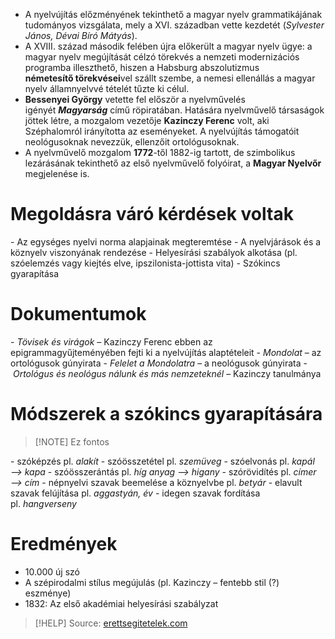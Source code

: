 
- A nyelvújítás előzményének tekinthető a magyar nyelv grammatikájának tudományos vizsgálata, mely a XVI. században vette kezdetét (_Sylvester János, Dévai Bíró Mátyás_).
- A XVIII. század második felében újra előkerült a magyar nyelv ügye: a magyar nyelv megújítását célzó törekvés a nemzeti modernizációs programba illeszthető, hiszen a Habsburg abszolutizmus **németesítő törekvései**vel szállt szembe, a nemesi ellenállás a magyar nyelv államnyelvvé tételét tűzte ki célul.
- **Bessenyei György** vetette fel először a nyelvművelés igényét _**Magyarság**_ című röpiratában. Hatására nyelvművelő társaságok jöttek létre, a mozgalom vezetője **Kazinczy Ferenc** volt, aki Széphalomról irányította az eseményeket. A nyelvújítás támogatóit neológusoknak nevezzük, ellenzőit ortológusoknak.
- A nyelvművelő mozgalom **1772**-től 1882-ig tartott, de szimbolikus lezárásának tekinthető az első nyelvművelő folyóirat, a **Magyar Nyelvőr** megjelenése is.

# Megoldásra váró kérdések voltak

- Az egységes nyelvi norma alapjainak megteremtése
- A nyelvjárások és a köznyelv viszonyának rendezése
- Helyesírási szabályok alkotása (pl. szóelemzés vagy kiejtés elve, ipszilonista-jottista vita)
- Szókincs gyarapítása

# Dokumentumok

- _Tövisek és virágok_ – Kazinczy Ferenc ebben az epigrammagyűjteményében fejti ki a nyelvújítás alaptételeit
- _Mondolat_ – az ortológusok gúnyirata
- _Felelet a Mondolatra_ – a neológusok gúnyirata
- _Ortológus és neológus nálunk és más nemzeteknél_ – Kazinczy tanulmánya

# Módszerek a szókincs gyarapítására

> [!NOTE] Ez fontos

- szóképzés pl. _alakít_
- szóösszetétel pl. _szemüveg_
- szóelvonás pl. _kapál —> kapa_
- szóösszerántás pl. _híg anyag —> higany_
- szórövidítés pl. _címer —> cím_
- népnyelvi szavak beemelése a köznyelvbe pl. _betyár_
- elavult szavak felújítása pl. _aggastyán, év_
- idegen szavak fordítása pl. _hangverseny_

# Eredmények

- 10.000 új szó
- A szépirodalmi stílus megújulás (pl. Kazinczy – fentebb stil (?) eszménye)
- 1832: Az első akadémiai helyesírási szabályzat

> [!HELP] Source: [erettsegitetelek.com](https://erettsegitetelek.com/2021/01/a-nyelvujitas-es-modszerei/)
